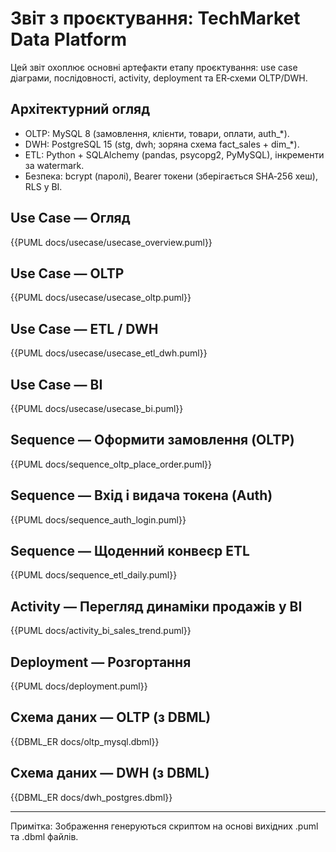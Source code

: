 # Звіт з проєктування: TechMarket Data Platform

Цей звіт охоплює основні артефакти етапу проєктування: use case діаграми, послідовності, activity, deployment та ER‑схеми OLTP/DWH.

## Архітектурний огляд
- OLTP: MySQL 8 (замовлення, клієнти, товари, оплати, auth_*).
- DWH: PostgreSQL 15 (stg, dwh; зоряна схема fact_sales + dim_*).
- ETL: Python + SQLAlchemy (pandas, psycopg2, PyMySQL), інкременти за watermark.
- Безпека: bcrypt (паролі), Bearer токени (зберігається SHA‑256 хеш), RLS у BI.

## Use Case — Огляд
{{PUML docs/usecase/usecase_overview.puml}}

## Use Case — OLTP
{{PUML docs/usecase/usecase_oltp.puml}}

## Use Case — ETL / DWH
{{PUML docs/usecase/usecase_etl_dwh.puml}}

## Use Case — BI
{{PUML docs/usecase/usecase_bi.puml}}

## Sequence — Оформити замовлення (OLTP)
{{PUML docs/sequence_oltp_place_order.puml}}

## Sequence — Вхід і видача токена (Auth)
{{PUML docs/sequence_auth_login.puml}}

## Sequence — Щоденний конвеєр ETL
{{PUML docs/sequence_etl_daily.puml}}

## Activity — Перегляд динаміки продажів у BI
{{PUML docs/activity_bi_sales_trend.puml}}

## Deployment — Розгортання
{{PUML docs/deployment.puml}}

## Схема даних — OLTP (з DBML)
{{DBML_ER docs/oltp_mysql.dbml}}

## Схема даних — DWH (з DBML)
{{DBML_ER docs/dwh_postgres.dbml}}

---
Примітка: Зображення генеруються скриптом на основі вихідних .puml та .dbml файлів.
